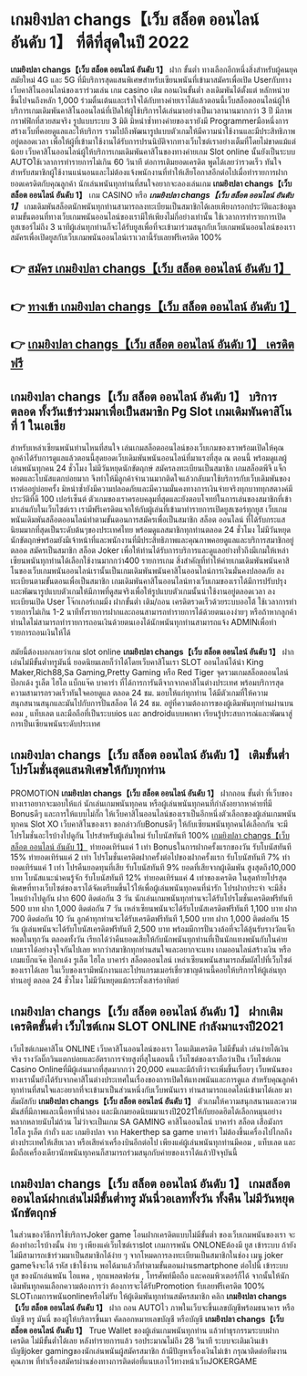 # เกมยิงปลา changs【เว็บ สล็อต ออนไลน์ อันดับ 1】  ที่ดีที่สุดในปี 2022

**เกมยิงปลา changs【เว็บ สล็อต ออนไลน์ อันดับ 1】** ฝาก ขั้นต่ำ  ทางเลือกอีกหนึ่งสิ่งสำหรับผู้คนยุคสมัยใหม่ 4G และ 5G ที่มีบริการสุดแสนพิเศษสำหรับเซียนพนันที่เข้ามาสมัครเพื่อเปิด Userกับทางเว็บคาสิโนออนไลน์ของเราร่วมเล่น เกม casino  เติม ถอนเงินขั้นต่ำ ลงเดิมพันได้ตั้งแต่ หลักหน่วยขึ้นไปจนถึงหลัก 1,000 ร่วมตื่นเต้นและเร้าใจได้กับทางค่ายเราได้แล้วตอนนี้เว็บสล็อตออนไลน์ผู้ให้บริการเกมเดิมพันคาสิโนออนไลน์ที่เปิดให้ผู้ใช้บริการได้เล่นมาอย่างเป็นเวลานานมากกว่า 3 ปี มีภาพกราฟฟิกที่สวยสมจริง รูปแบบระบบ 3 มิติ
มิหนำซ้ำทางค่ายของเรายังมี Programmerมือหนึ่งการสร้างเว็บที่คอยดูแลและให้บริการ  รวมไปถึงพัฒนารูปแบบตัวเกมให้มีความน่าใช้งานและมีประสิทธิภาพอยู่ตลอดเวลา เพื่อให้ผู้ที่เข้ามาใช้งานได้รับการปรนนิบัติจากทางเว็บไซต์เราอย่างเต็มที่โดยไม่ขาดแม้แต่น้อย เว็บคาสิโนออนไลน์ผู้ให้บริการเกมเดิมพันคาสิโนของทางค่ายเกม Slot online นั้นยังเป็นระบบ AUTOใช้เวลาการทำรายการไม่เกิน 60 วินาที ต่อการเติมยอดเครดิต พูดได้เลยว่ารวดเร็ว ทันใจสำหรับสมาชิกผู้ใช้งานแน่นอนและไม่ต้องแจ้งพนักงานที่ทำให้เสียโอกาสอีกต่อไปเมื่อทำรายการฝากยอดเครดิตกับคุณลูกค้า
นักเล่นพนันทุกท่านที่สนใจอยากจะลองเล่นเกม **เกมยิงปลา changs【เว็บ สล็อต ออนไลน์ อันดับ 1】** เกม CASINO  หรือ ***เกมยิงปลา changs【เว็บ สล็อต ออนไลน์ อันดับ 1】*** เกมเดิมพันสล็อตนักพนันทุกท่านสามารถลงทะเบียนเป็นสมาชิกได้เลยเพียงกรอกประวัติและข้อมูลตามขั้นตอนที่ทางเว็บเกมพนันออนไลน์ของเรามีให้เพียงไม่กี่อย่างเท่านั้น ใช้เวลาการทำรายการเปิดยูสเซอร์ไม่ถึง 3 นาทีผู้เล่นทุกท่านก็จะได้รับยูสเพื่อที่จะเข้ามาร่วมสนุกกับเว็บเกมพนันออนไลน์ของเราสมัครเพื่อเปิดยูสกับเว็บเกมพนันออนไลน์เราเวลานี้รับเลยฟรีเครดิต 100%

## 👉 [สมัคร เกมยิงปลา changs【เว็บ สล็อต ออนไลน์ อันดับ 1】](https://archa888.com/)
## 👉 [ทางเข้า เกมยิงปลา changs【เว็บ สล็อต ออนไลน์ อันดับ 1】](https://archa888.com/)
## 👉 [เกมยิงปลา changs【เว็บ สล็อต ออนไลน์ อันดับ 1】 เครดิตฟรี](https://archa888.com/)

## เกมยิงปลา changs【เว็บ สล็อต ออนไลน์ อันดับ 1】 บริการตลอด ทั้งวันเข้าร่วมมาเพื่อเป็นสมาชิก  Pg Slot เกมเดิมพันคาสิโนที่ 1 ในเอเชีย

สำหรับเหล่าเซียนพนันท่านไหนที่สนใจ เล่นเกมสล็อตออนไลน์ของเว็บเกมของเราพร้อมเปิดให้คุณลูกค้าได้รับการดูแลแล้วตอนนี้สุดยอดเว็บเดิมพันพนันออนไลน์ที่มาแรงที่สุด ณ ตอนนี้ พร้อมดูแลผู้เล่นพนันทุกคน 24 ชั่วโมง ไม่มีวันหยุดนักขัตฤกษ์ สมัครลงทะเบียนเป็นสมาชิก เกมสล็อตพีจี แจ็กพอตและโบนัสแตกบ่อยมาก จึงทำให้มีลูกค้าจำนวนมากติดใจแล้วกลับมาใช้บริการกับเว็บเดิมพันของเราต่ออยู่บ่อยครั้ง มิหนำซ้ำยังมีความปลอดภัยและมีความมั่นคงทางการเงินจ่ายจริงทุกบาททุกสตางค์มีประวัติที่ดี 100 เปอร์เซ็นต์ ตัวเกมของเราครอบคลุมที่สุดและยังตอบโจทย์ในการเล่นของสมาชิกที่เข้ามาเล่นกับในเว็บไซต์เรา
เรามีฟรีเครดิตแจกให้กับผู้เล่นที่เข้ามาทำรายการเปิดยูสเซอร์ทุกยูส เว็บเกมพนันเดิมพันสล็อตออนไลน์ทำตามขั้นตอนการสมัครเพื่อเป็นสมาชิก สล็อต ออนไลน์ ที่ได้รับกระแสนิยมมากที่สุดเป็นระดับต้นๆของประเทศไทย พร้อมดูแลสมาชิกทุกท่านตลอด 24 ชั่วโมง ไม่มีวันหยุดนักขัตฤกษ์พร้อมยังมีเจ้าหน้าที่และพนักงานที่มีประสิทธิภาพและคุณภาพคอยดูแลและบริการสมาชิกอยู่ตลอด สมัครเป็นสมาชิก สล็อต Joker เพื่อให้ท่านได้รับการบริการและดูแลอย่างทั่วถึงมีเกมให้เหล่าเซียนพนันทุกท่านได้เลือกใช้งานมากกว่า400 รายการเกม
สิ่งสำคัญที่ทำให้ค่ายเกมเดิมพันพนันคาสิโนของเว็บเกมพนันออนไลน์เรานั้นเป็นเกมเดิมพันพนันคาสิโนออนไลน์การเงินมั่นคงปลอดภัย ลงทะเบียนตามขั้นตอนเพื่อเป็นสมาชิก  เกมเดิมพันคาสิโนออนไลน์ทางเว็บเกมของเราได้มีการปรับปรุงและพัฒนารูปแบบตัวเกมให้มีภาพที่ดูสมจริงเพื่อให้รูปแบบตัวเกมนั้นน่าใช้งานอยู่ตลอดเวลา ลงทะเบียนเปิด User โจ๊กเกอร์เกมมิ่ง ฝากขั้นต่ำ เติม/ถอน เครดิตรวดเร็วด้วยระบบออโต้ ใช้เวลาการทำรายการไม่เกิน 1-2 นาทีทั้งรายการฝากและถอนสามารถทำรายการได้ด้วยตนเองง่ายๆ หรือถ้าหากลูกค้าท่านใดไม่สามารถทำรายการถอนเงินด้วยตนเองได้นักพนันทุกท่านสามารถแจ้ง ADMINเพื่อทำรายการถอนเงินให้ได้

สมัยนี้ต้องบอกเลยว่าเกม slot online **เกมยิงปลา changs【เว็บ สล็อต ออนไลน์ อันดับ 1】** ฝากเล่นไม่มีขั้นต่ำทรูมันนี่ ยอดนิยมเลยก็ว่าได้โดยเว็บคาสิโนเรา SLOT ออนไลน์ได้นำ  King Maker,Rich88,Sa Gaming,Pretty Gaming หรือ Red Tiger จุดรวมเกมสล็อตออนไลน์ ป๊อกเด้ง รูเล็ต ไฮโล แบ็กแจ๊ค บาคาร่า ที่ได้การการันตีจากจากคาสิโนต่างประเทศ พร้อมบริการสุดความสามารถรวดเร็วทันใจคอยดูแล ตลอด 24 ชม. มอบให้แก่ทุกท่าน ได้มีตัวเกมที่ให้ความสนุกสนานสนุกและมันไปกับการปั่นสล็อต ได้ 24 ชม. อยู่ที่ความต้องการของผู้เดิมพันทุกท่านผ่านบนคอม , แท็บเลต และมือถือที่เป็นระบบios และ androidแบบพกพา เรียนรู้ประสบการณ์และพัฒนาสู่การเป็นเซียนพนันระดับประเทศ

## เกมยิงปลา changs【เว็บ สล็อต ออนไลน์ อันดับ 1】 เติมขั้นต่ำ โปรโมชั่นสุดแสนพิเศษให้กับทุกท่าน

 PROMOTION  **เกมยิงปลา changs【เว็บ สล็อต ออนไลน์ อันดับ 1】** ฝากถอน ขั้นต่ำ ที่เว็บของทางเราอยากจะมอบให้แก่  นักเล่นเกมพนันทุกคน หรือผู้เล่นพนันทุกคนที่กำลังอยากหาค่ายที่มี Bonusดีๆ และการให้แบบไม่กั๊ก ให้เว็บคาสิโนออนไลน์ของเราเป็นอีกหนึ่งตัวเลือกของผู้เล่นเกมพนันทุกคน Slot XO เว็บคาสิโนของเรา ขอกล่าวกับBonusดีๆ ให้กับเซียนพนันทุกคนได้เลือกกัน จะมีโปรโมชั่นอะไรบ้างไปดูกัน
โปรสำหรับผู้เล่นใหม่ รับโบนัสทันที 100% [เกมยิงปลา changs【เว็บ สล็อต ออนไลน์ อันดับ 1】](https://archa888.com/) ทำยอดเทิร์นแค่ 1 เท่า
Bonusในการฝากครั้งแรกของวัน รับโบนัสทันที 15% ทำยอดเทิร์นแค่ 2 เท่า
โปรโมชั่นเครดิตฝากครั้งต่อไปของฝากครั้งแรก รับโบนัสทันที 7% ทำยอดเทิร์นแค่ 1 เท่า
โปรคืนยอดทุนที่เสีย รับโบนัสทันที 9% ยอดที่เสียจากผู้เดิมพัน สูงสุดถึง10,000 บาท
โบนัสแนะนำคนรู้จัก รับโบนัสทันที 12% ทำยอดเทิร์นแค่ 4 เท่าของเครดิต
ในสุดท้ายโปรสุดพิเศษที่ทางเว็บไซต์ของเราได้จัดเตรียมขึ้นไว้ให้เพื่อผู้เล่นพนันทุกคนที่น่ารัก โปรฝากประจำ จะมีสิ่งไหนบ้างไปดูกัน
ฝาก 600 ติดต่อกัน 3 วัน นักเล่นเกมพนันทุกท่านจะได้รับโปรโมชั่นเครดิตฟรีทันที 500 บาท
ฝาก 1,000 ติดต่อกัน 7 วัน เหล่าเซียนพนันจะได้รับโบนัสเครดิตฟรีทันที 1,100 บาท
ฝาก 700 ติดต่อกัน 10 วัน ลูกค้าทุกท่านจะได้รับเครดิตฟรีทันที 1,500 บาท
ฝาก 1,000 ติดต่อกัน 15 วัน ผู้เล่นพนันจะได้รับโบนัสเครดิตฟรีทันที 2,500 บาท
พร้อมมีการปั่นวงล้อที่จะได้ลุ้นรับรางวัลแจ็กพอตในทุกวัน ตลอดทั้งวัน เรียกได้ว่าคืนยอดเสียให้กับนักพนันทุกท่านที่เป็นนักแทงพนันกับในค่ายเกมเราได้อย่างจุใจกันไปเลย หากว่าสมาชิกทุกท่านสนใจและอยากจะแทง เกมออนไลน์สร้างเงิน หรือเกมแบ็กแจ๊ค ป๊อกเด้ง รูเล็ต ไฮโล บาคาร่า สล็อตออนไลน์ เหล่าเซียนพนันสามารถสัมผัสไปที่เว็บไซต์ของเราได้เลย ในเว็บของเรามีพนักงานและโปรแกรมเมอร์เชี่ยวชาญด้านนี้คอยให้บริการให้ผู้เล่นทุกท่านอยู่ ตลอด 24 ชั่วโมง ไม่มีวันหยุดแม้กระทั่งเสาร์อาทิตย์

## เกมยิงปลา changs【เว็บ สล็อต ออนไลน์ อันดับ 1】 ฝากเติมเครดิตขั้นต่ำ  เว็บไซต์เกม SLOT ONLINE กำลังมาแรงปี2021

เว็บไซต์เกมคาสิโน ONLINE เว็บคาสิโนออนไลน์ของเรา โอนเติมเครดิต ไม่มีขั้นต่ำ เล่นง่ายได้เงินจริง รางวัลบิ๊กวินแตกบ่อยและอัตราการจ่ายสูงที่สุในตอนนี้ เว็บไซต์ของเราถือว่าเป็น เว็บไซต์เกม  Casino Onlineที่มีผู้เล่นมากที่สุดมากกว่า 20,000 คนและมีถ้าทีว่าจะเพิ่มขึ้นเรื่อยๆ เว็บพนันของทางเรานั้นยังได้รับจากคาสิโนต่างประเทศในเรื่องของการเปิดให้แทงพนันและการดูแล สำหรับคุณลูกค้าทุกท่านที่สนใจและอยากที่จะเข้ามาเป็นส่วนหนึ่งกับเว็บพนันเรา ท่านสามารถแอดไลน์เข้ามาได้เลย
	มาสัมผัสกับ **เกมยิงปลา changs【เว็บ สล็อต ออนไลน์ อันดับ 1】** ตัวเกมให้ความสนุกสนานและความมันส์ที่มีภาพและเนื้อหาที่น่าลอง และมีเกมยอดนิยมมาแรงปี2021ให้กับยอดฮิตได้เลือกหมุนอย่างหลากหลายนับไม่ถ้วน  ไม่ว่าจะเป็นเกม SA GAMING คาสิโนออนไลน์ บาคาร่า สล็อต เสือมังกร ไฮโล รูเล็ต กำถั่ว และ เกมยิงปลา จาก Hakerthep sa game บาคาร่า ไม่ต้องขึ้นเครื่องไปไกลถึงต่างประเทศให้เสียเวลา หรือเสียค่าเครื่องบินอีกต่อไป เพียงแค่ผู้เล่นพนันทุกท่านมีคอม , แท็บเลต และมือถือเครื่องเดียวนักพนันทุกคนก็สามารถร่วมสนุกกับค่ายของเราได้แล้วปัจจุบันนี้

## เกมยิงปลา changs【เว็บ สล็อต ออนไลน์ อันดับ 1】 เกมสล็อตออนไลน์ฝากเล่นไม่มีขั้นต่ำทรู มันนี่วอเลททั้งวัน ทั้งคืน ไม่มีวันหยุดนักขัตฤกษ์

ในส่วนของวิธีการใช้บริการJoker game โอนฝากเครดิตแบบไม่มีขั้นต่ำ ของเว็บเกมพนันของเรา จะต้องทำอะไรบ้างนั้น ง่าย ๆ เพียงแค่เว็บไซต์เราslot เกมการพนัน ONLONEต้องมี ยูส เข้าระบบ ถ้ายังไม่มีสามารถเข้าร่วมมาเป็นสมาชิกได้ง่าย ๆ จากโหมดการลงทะเบียนเป็นสมาชิกในช่อง เมนู joker gameจึงจะได้ รหัส เข้าใช้งาน พอได้มาแล้วก็ทำตามขั้นตอนผ่านsmartphone ต่อไปนี้
เข้าระบบ ยูส  ของนักเล่นพนัน ไอแพด , ทุกแพลตฟอร์ม , โทรศัพท์มือถือ และคอมพิวเตอร์ก็ได้
จากนั้นให้นักเดิมพันทุกคนเลือกความต้องการว่า ต้องการจะได้รับPromotion รับเลยฟรีเครดิต 100% SLOTเกมการพนันonlineหรือไม่รับ
ให้ผู้เดิมพันทุกท่านสมัครสมาชิก คลิก **เกมยิงปลา changs【เว็บ สล็อต ออนไลน์ อันดับ 1】** ฝาก ถอน AUTOไว ภาพในเว็บจะขึ้นเลขบัญชีพร้อมธนาคาร หรือบัญชี ทรู มันนี่ ของผู้ให้บริการขึ้นมา
คัดลอกหมายเลขบัญชี หรือบัญชี **เกมยิงปลา changs【เว็บ สล็อต ออนไลน์ อันดับ 1】** True Wallet ของผู้เล่นเกมพนันทุกท่าน แล้วทำธุรกรรมระบบฝากเครดิต ไม่มีขั้นต่ำได้เลย
หลังทำรายการแล้ว รอประมาณไม่ถึง 28 วินาที ระบบจะเติมเงินเข้าบัญชีjoker gamingของนักเล่นพนันผู้สมัครสมาชิก
ถ้ามีปัญหาเรื่องเงินไม่เข้า กรุณาติดต่อทีมงานคุณภาพ ที่ทำเรื่องสมัครผ่านช่องทางการติดต่อที่แนบเอาไว้ทางหน้าเว็บJOKERGAME


